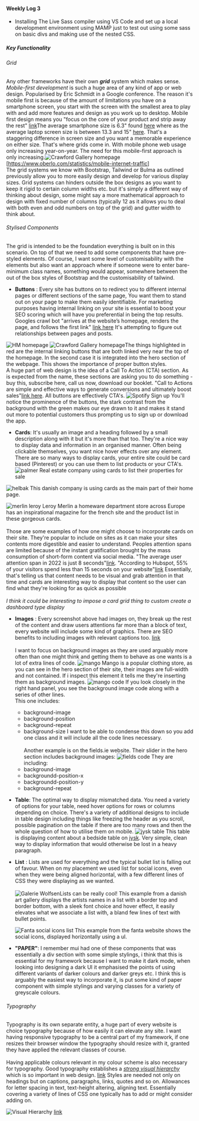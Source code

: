 #### Weekly Log 3

- Installing The Live Sass compiler using VS Code and set up a local development environment using MAMP just to test out using some sass on basic divs and making use of the nested CSS.


##### Key Functionality
###### Grid
Any other frameworks have their own ***grid*** system which makes sense. *Mobile-first development* is such a huge area of any kind of app or web design. Popularised by Eric Schmidt in a Google conference. The reason it's mobile first is because of the amount of limitations you have on a smartphone screen, you start with the screen with the smallest area to play with and add more features and design as you work up to desktop. Mobile first design means you "focus on the core of your product and strip away the rest" [link](https://xd.adobe.com/ideas/process/ui-design/what-is-mobile-first-design/)The average smartphone size is 6.3" found [here](https://omdia.tech.informa.com/OM022757/Display-Dynamics--January-2022-Average-smartphone-display-size-stays-at-63-inches-while-the-resolution-can-be-potentially-enhanced#:~:text=Since%202021%2C%20the%20average%20has,6.3%2Dinch%20level%20since%202Q21.) where as the average laptop screen size is between 13.3 and 15" [here](https://voltfixer.com/average-laptop-screen-size/#:~:text=The%20average%20laptop%20screen%20size%20in%20the%20market%20is%2013.3,increase%20up%20to%2017.3%20inches.). That's a staggering difference in screen size and you want a memorable experience on either size. That's where grids come in. With mobile phone web usage only increasing year-on-year.  The need for this mobile-first approach is only increasing.![Crawford Gallery homepage](images/phoneusage.png)
[https://www.oberlo.com/statistics/mobile-internet-traffic] 
<br>
The grid systems we know with Bootstrap, Tailwind or Bulma as outlined previously allow you to more easily design and develop for various display sizes. Grid systems can hinders outside the box designs as you want to keep it rigid to certain column widths etc. but it's simply a different way of thinking about design, some might say a more mathematical approach to design with fixed number of columns (typically 12 as it allows you to deal with both even and odd numbers on top of the grid) and gutter width to think about. 

###### Stylised Components
The grid is intended to be the foundation everything is built on in this scenario. On top of that we need to add some components that have pre-styled elements. Of course, I want some level of customisability with the elements but also want an approach where if someone were to enter bare-minimum class names, something would appear, somewhere between the out of the box styles of Bootstrap and the customisability of tailwind. 

- **Buttons** : Every site has buttons on to redirect you to different internal pages or different sections of the same page, You want them to stand out on your page to make them easily identifiable.  For marketing purposes having internal linking on your site is essential to boost your SEO scoring which will have you preferential in being the top results. Googles crawl bot "arrives at the website’s homepage, renders the page, and follows the first link" [link here](https://yoast.com/internal-linking-for-seo-why-and-how/) It's attempting to figure out relationships between pages and posts.

![HM homepage](images/hm.png) ![Crawford Gallery homepage](images/crawford.png)The things highlighted in red are the internal linking buttons that are both linked very near the top of the homepage. In the second case it is integrated into the hero section of the webpage. This shows the importance of proper button styles. <br>A huge part of web design is the idea of a Call To Action (CTA) section. As is expected from the name, these sections are asking you to do something - buy this, subscribe here,  call us now, download our booklet. "Call to Actions are simple and effective ways to generate conversions and ultimately boost sales"[link here](https://www.sba.gov/blog/what-call-action-why-do-you-need-one-your-website). All buttons are effectively CTA's. ![Spotify Sign up](images/spotify.png) You'll notice the prominence of the buttons, the stark contrast from the background with the green makes our eye drawn to it and makes it stand out more to potential customers thus prompting us to sign up or download the app.

- **Cards**: It's usually an image and a heading followed by a small description along with it but it's more than that too. They're a nice way to display data and information in an organised manner. Often being clickable themselves, you want nice hover effects over any element. There are so many ways to display cards, your entire site could be card based (Pinterest) or you can use them to list products or your CTA's. 
![palmer](images/palmer.png) Real estate company using cards to list their properties for sale

![helbak](images/helbak.png) This danish company is using cards as the main part of their home page. 

![merlin leroy](images/leroyinspo.png) Leroy Merlin a homeware department store across Europe has an inspirational magazine for the french site and the product list in these gorgeous cards. 
<br><br>
Those are some examples of how one might choose to incorporate cards on their site. They're popular to include on sites as it can make your sites contents more digestible and easier to understand. Peoples attention spans are limited because of the instant gratification brought by the mass consumption of short-form content via social media. "The average user attention span in 2022 is just 8 seconds"[link](https://devrix.com/tutorial/user-attention-span-2022/).  "According to Hubspot, 55% of your visitors spend less than 15 seconds on your website"[link](https://www.openweb.com/blog/the-15-second-rule-whats-making-your-visitors-leave) Essentially, that's telling us that content needs to be visual and grab attention in that time and cards are interesting way to display that content so the user can find what they're looking for as quick as possible
<br><br>
*I think it could be interesting to impose a card grid thing to custom create a dashboard type display*

- **Images** : Every screenshot above had images on, they break up the rest of the content and draw users attentions far more than a block of text, every website will include some kind of graphics. There are SEO benefits to including images with relevant captions too. [link](https://www.logicdesign.co.uk/blog/4-reasons-images-important-website/) 
<br><br>
	I want to focus on background images as they are used arguably more often than one might think and getting them to behave as one wants is a lot of extra lines of code. 
![mango](images/mango.png) Mango is a popular clothing store, as you can see in the hero section of their site, their images are full-width and not contained. If i inspect this element it tells me they're inserting them as background images. 
![mango code](images/mangocode.png) If you look closely in the right hand panel, you see the background image code along with a series of other lines. <br>
This one includes:
	- background-image
	- background-position
	- background-repeat
	- background-size
I want to be able to condense this down so you add one class and it will include all the code lines necessary.
<br><br>
Another example is on the fields.ie website. Their slider in the hero section includes background images:
![fields code](images/fieldscode.png)
They are including:
	- background-image
	- backgroundd-position-x
	- backgroundd-position-y
	- background-repeat

- **Table**:  The optimal way to display mismatched data. You need a variety of options for your table, need hover options for rows or columns depending on choice. There's a variety of additional designs to include in table design including things like freezing the header as you scroll, possible pagination on the table if there are too many rows and then the whole question of how to utilise them on mobile. ![jysk table](images/jysktable.png) This table is displaying content about a bedside table on [jysk](https://jysk.ie/bedroom/bedside-tables/bedside-table-tapdrup-1-drawer-white). Very simple, clean way to display information that would otherwise be lost in a heavy paragraph.
- **List** : Lists are used for everything and the typical bullet list is falling out of favour. When on my placement we used list for social icons, even when they were being aligned horizontal, with a few different lines of CSS they were displaying as we wanted. <br><br>![Galerie Wolfsen](images/galeriewolfsenlist.png)Lists can be really cool! This example from a danish art gallery displays the artists names in a list with a border top and border bottom, with a sleek font choice and hover effect, it easily elevates what we associate a list with, a bland few lines of text with bullet points. 

	![Fanta social icons list](images/fantalist.png)    This example from the fanta website shows the social icons, displayed horizontally using a ul. 

- **"PAPER"**: I remember mui had one of these components that was essentially a div section with some simple stylings, i think that this is essential for my framework because I want to make it dark mode, when looking into designing a dark UI it emphasised the points of using different variants of darker colours and darker greys etc. I think this is arguably the easiest way to incorporate it, is put some kind of paper component with simple stylings and varying classes for a variety of greyscale colours. 

###### Typography
Typography is its own separate entity, a huge part of every website is choice typography because of how easily it can elevate any site. I want having responsive typography to be a central part of my framework, if one resizes their browser window the typography should resize with it, granted they have applied the relevant classes of course. 
<br><br>
Having applicable colours relevant in my colour scheme is also necessary for typography. Good typography establishes a [*strong visual hierarchy*](https://www.interaction-design.org/literature/topics/visual-hierarchy#:~:text=Building%20Blocks%20of%20Visual%20Hierarchy&text=Color%20%E2%80%93%20Bright%20colors%20typically%20attract,can%20suggest%20content%20is%20related.) which is so important in web design. [link](https://careerfoundry.com/en/blog/ui-design/beginners-guide-to-typography/#:~:text=Good%20typography%20will%20establish%20a,ensure%20an%20excellent%20user%20experience.) Styles are needed not only on headings but on captions, paragraphs, links, quotes and so on. Allowances for letter spacing in text, text-height altering, aligning text. Essentially covering a variety of lines of CSS one typically has to add or might consider adding on. 

![Visual Hierarchy](images/hierarchy.png) [link](https://www.g2.com/articles/visual-hierarchy) 